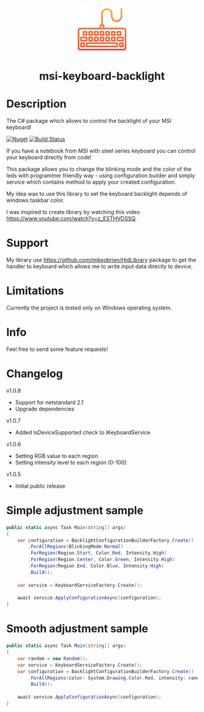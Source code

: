 <div align="center">
    <img src="https://raw.githubusercontent.com/dpozimski/msi-keyboard-backlight/develop/images/keyboard.png"/>
    <h1>msi-keyboard-backlight</h1>
</div>

# Description

The C# package which allows to control the backlight of your MSI keyboard!

[![Nuget](https://img.shields.io/badge/NuGet-Release-brightgreen.svg)](https://www.nuget.org/packages/MSI.Keyboard.Backlight/) [![Build Status](https://damianpozimski.visualstudio.com/msi-keyboard-backlight/_apis/build/status/master_msi-keyboard-backlight?branchName=master)](https://damianpozimski.visualstudio.com/msi-keyboard-backlight/_build/latest?definitionId=11&branchName=master)

If you have a notebook from MSI with steel series keyboard you can control your keyboard directly from code!

This package allows you to change the blinking mode and the color of the leds with programmer friendly way - using configuration builder and simply service which contains method to apply your created configuration.

My idea was to use this library to set the keyboard backlight depends of windows taskbar color.

I was inspired to create library by watching this video https://www.youtube.com/watch?v=z_ESTHVDSSQ.

# Support

My library use https://github.com/mikeobrien/HidLibrary package to get the handler to keyboard which allows me to write input data directly to device.

# Limitations

Currently the project is tested only on Windows operating system.

# Info

Feel free to send some feature requests!

# Changelog

v1.0.8

* Support for netstandard 2.1
* Upgrade dependencies

v1.0.7

* Added IsDeviceSupported check to IKeyboardService

v1.0.6

* Setting RGB value to each region
* Setting intensity level to each region (0-100)

v1.0.5

* Initial public release

# Simple adjustment sample

```csharp
public static async Task Main(string[] args)
{
    var configuration = BacklightConfigurationBuilderFactory.Create()
        .ForAllRegions(BlinkingMode.Normal)
        .ForRegion(Region.Start, Color.Red, Intensity.High)
        .ForRegion(Region.Center, Color.Green, Intensity.High)
        .ForRegion(Region.End, Color.Blue, Intensity.High)
        .Build();

    var service = KeyboardServiceFactory.Create();

    await service.ApplyConfigurationAsync(configuration);
}
```

# Smooth adjustment sample

```csharp
public static async Task Main(string[] args)
{
    var random = new Random();
    var service = KeyboardServiceFactory.Create();
    var configuration = BacklightConfigurationBuilderFactory.Create()
        .ForAllRegions(color: System.Drawing.Color.Red, intensity: random.Next(0, 100))
        .Build();

    await service.ApplyConfigurationAsync(configuration);
}
```
